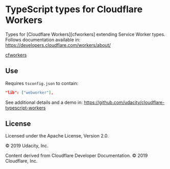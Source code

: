 # TypeScript types for Cloudflare Workers

Types for [Cloudflare Workers][cfworkers] extending Service Worker types.
Follows documentation available in:
https://developers.cloudflare.com/workers/about/

[cfworkers](https://www.cloudflare.com/products/cloudflare-workers/)

## Use

Requires `tsconfig.json` to contain:

```json
"lib": ["webworker"],
```

See additional details and a demo in:
https://github.com/udacity/cloudflare-typescript-workers

## License

Licensed under the Apache License, Version 2.0.

© 2019 Udacity, Inc.

Content derived from Cloudflare Developer Documentation. © 2019 Cloudflare, Inc.
